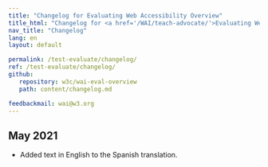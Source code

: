 ```yaml
---
title: "Changelog for Evaluating Web Accessibility Overview"
title_html: "Changelog for <a href='/WAI/teach-advocate/'>Evaluating Web Accessibility Overview</a>"
nav_title: "Changelog"
lang: en
layout: default

permalink: /test-evaluate/changelog/
ref: /test-evaluate/changelog/
github:
   repository: w3c/wai-eval-overview
   path: content/changelog.md

feedbackmail: wai@w3.org
---
```


## May 2021

* Added text in English to the Spanish translation.
